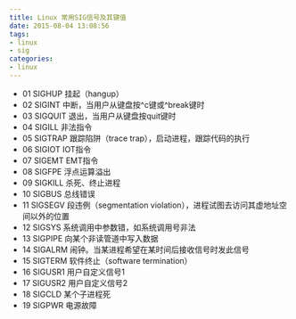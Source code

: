 ```yaml
---
title: Linux 常用SIG信号及其键值
date: 2015-08-04 13:08:56
tags:
- linux
- sig
categories:
- linux
---
```




- 01 SIGHUP 挂起（hangup）
- 02 SIGINT 中断，当用户从键盘按^c键或^break键时
- 03 SIGQUIT 退出，当用户从键盘按quit键时
- 04 SIGILL 非法指令
- 05 SIGTRAP 跟踪陷阱（trace trap），启动进程，跟踪代码的执行
- 06 SIGIOT IOT指令
- 07 SIGEMT EMT指令
- 08 SIGFPE 浮点运算溢出
- 09 SIGKILL 杀死、终止进程 
- 10 SIGBUS 总线错误
- 11 SIGSEGV 段违例（segmentation  violation），进程试图去访问其虚地址空间以外的位置
- 12 SIGSYS 系统调用中参数错，如系统调用号非法
- 13 SIGPIPE 向某个非读管道中写入数据
- 14 SIGALRM 闹钟。当某进程希望在某时间后接收信号时发此信号
- 15 SIGTERM 软件终止（software  termination）
- 16 SIGUSR1 用户自定义信号1
- 17 SIGUSR2 用户自定义信号2
- 18 SIGCLD 某个子进程死
- 19 SIGPWR 电源故障